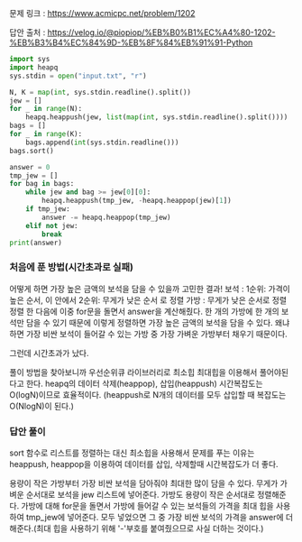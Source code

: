 문제 링크 : https://www.acmicpc.net/problem/1202

답안 출처 : https://velog.io/@piopiop/%EB%B0%B1%EC%A4%80-1202-%EB%B3%B4%EC%84%9D-%EB%8F%84%EB%91%91-Python

```python
import sys
import heapq
sys.stdin = open("input.txt", "r")

N, K = map(int, sys.stdin.readline().split())
jew = []
for _ in range(N):
    heapq.heappush(jew, list(map(int, sys.stdin.readline().split())))
bags = []
for _ in range(K):
    bags.append(int(sys.stdin.readline()))
bags.sort()

answer = 0
tmp_jew = []
for bag in bags:
    while jew and bag >= jew[0][0]:
        heapq.heappush(tmp_jew, -heapq.heappop(jew)[1])
    if tmp_jew:
        answer -= heapq.heappop(tmp_jew)
    elif not jew:
        break
print(answer)
```

### 처음에 푼 방법(시간초과로 실패)

어떻게 하면 가장 높은 금액의 보석을 담을 수 있을까 고민한 결과!
보석 : 1순위: 가격이 높은 순서, 이 안에서 2순위: 무게가 낮은 순서 로 정렬
가방 : 무게가 낮은 순서로 정렬
정렬 한 다음에 이중 for문을 돌면서 answer을 계산해줬다.
한 개의 가방에 한 개의 보석만 담을 수 있기 때문에 이렇게 정렬하면 가장 높은 금액의 보석을 담을 수 있다. 왜냐하면 가장 비싼 보석이 들어갈 수 있는 가방 중 가장 가벼운 가방부터 채우기 때문이다.

그런데 시간초과가 났다.

풀이 방법을 찾아보니까 우선순위큐 라이브러리로 최소힙 최대힙을 이용해서 풀어야된다고 한다. heapq의 데이터 삭제(heappop), 삽입(heappush) 시간복잡도는 O(logN)이므로 효율적이다. (heappush로 N개의 데이터를 모두 삽입할 때 복잡도는 O(NlogN)이 된다.)

### 답안 풀이

sort 함수로 리스트를 정렬하는 대신 최소힙을 사용해서 문제를 푸는 이유는 heappush, heappop을 이용하여 데이터를 삽입, 삭제할때 시간복잡도가 더 좋다.

용량이 작은 가방부터 가장 비싼 보석을 담아줘야 최대한 많이 담을 수 있다.
무게가 가벼운 순서대로 보석을 jew 리스트에 넣어준다. 가방도 용량이 작은 순서대로 정렬해준다.
가방에 대해 for문을 돌면서 가방에 들어갈 수 있는 보석들의 가격을 최대 힙을 사용하여 tmp_jew에 넣어준다.
모두 넣었으면 그 중 가장 비싼 보석의 가격을 answer에 더해준다.(최대 힙을 사용하기 위해 '-'부호를 붙여줬으므로 사실 더하는 것이다.)
